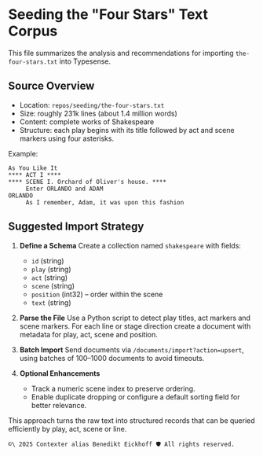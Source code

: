 # Seeding the "Four Stars" Text Corpus

This file summarizes the analysis and recommendations for importing `the-four-stars.txt` into Typesense.

## Source Overview

- Location: `repos/seeding/the-four-stars.txt`
- Size: roughly 231k lines (about 1.4 million words)
- Content: complete works of Shakespeare
- Structure: each play begins with its title followed by act and scene markers using four asterisks.

Example:

```
As You Like It
**** ACT I ****
**** SCENE I. Orchard of Oliver's house. ****
     Enter ORLANDO and ADAM
ORLANDO
     As I remember, Adam, it was upon this fashion
```

## Suggested Import Strategy

1. **Define a Schema**
   Create a collection named `shakespeare` with fields:
   - `id` (string)
   - `play` (string)
   - `act` (string)
   - `scene` (string)
   - `position` (int32) – order within the scene
   - `text` (string)

2. **Parse the File**
   Use a Python script to detect play titles, act markers and scene markers. For each line or stage direction create a document with metadata for play, act, scene and position.

3. **Batch Import**
   Send documents via `/documents/import?action=upsert`, using batches of 100–1000 documents to avoid timeouts.

4. **Optional Enhancements**
   - Track a numeric scene index to preserve ordering.
   - Enable duplicate dropping or configure a default sorting field for better relevance.

This approach turns the raw text into structured records that can be queried efficiently by play, act, scene or line.

````text
©\ 2025 Contexter alias Benedikt Eickhoff 🛡️ All rights reserved.
````
